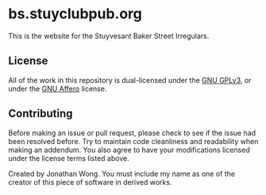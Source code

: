 # bs.stuyclubpub.org
This is the website for the Stuyvesant Baker Street Irregulars.

## License

All of the work in this repository is dual-licensed under the [GNU GPLv3](https://www.gnu.org/licenses/gpl-3.0.en.html), or under the  [GNU Affero](https://www.gnu.org/licenses/agpl-3.0.en.html) license.

## Contributing

Before making an issue or pull request, please check to see if the issue had been resolved before. Try to maintain code cleanliness and readability when making an addendum. You also agree to have your modifications licensed under the license terms listed above.

Created by Jonathan Wong. You must include my name as one of the creator of this piece of software in derived works.
